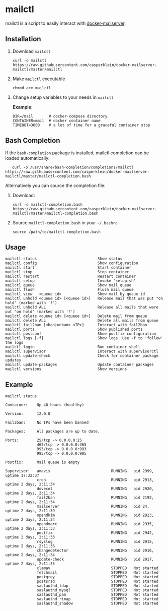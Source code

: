 # mailctl

mailctl is a script to easily interact with [docker-mailserver](https://github.com/docker-mailserver/docker-mailserver/).

## Installation

1. Download `mailctl`

       curl -o mailctl https://raw.githubusercontent.com/casperklein/docker-mailserver-mailctl/master/mailctl

1. Make `mailctl` executable

       chmod a+x mailctl

1. Change setup variables to your needs in `mailctl`

   **Example**:

       DIR=/mail       # docker-compose directory
       CONTAINER=mail  # docker container name
       TIMEOUT=3600    # a lot of time for a graceful container stop

## Bash Completion

If the `bash-completion` package is installed, mailctl completion can be loaded automatically:

       curl -o /usr/share/bash-completion/completions/mailctl https://raw.githubusercontent.com/casperklein/docker-mailserver-mailctl/master/mailctl-completion.bash

Alternatively you can source the completion file:

1. Download:

       curl -o mailctl-completion.bash https://raw.githubusercontent.com/casperklein/docker-mailserver-mailctl/master/mailctl-completion.bash

2. Source `mailctl-completion.bash` in your `~/.bashrc`

       source /path/to/mailctl-completion.bash

## Usage

    mailctl status                           Show status
    mailctl config                           Show configuration
    mailctl start                            Start container
    mailctl stop                             Stop container
    mailctl restart                          Restart container
    mailctl setup                            Invoke 'setup.sh'
    mailctl queue                            Show mail queue
    mailctl flush                            Flush mail queue
    mailctl view   <queue id>                Show mail by queue id
    mailctl unhold <queue id> [<queue id>]   Release mail that was put "on hold" (marked with '!')
    mailctl unhold ALL                       Release all mails that were put "on hold" (marked with '!')
    mailctl delete <queue id> [<queue id>]   Delete mail from queue
    mailctl delete ALL                       Delete all mails from queue
    mailctl fail2ban [<ban|unban> <IP>]      Interact with fail2ban
    mailctl ports                            Show published ports
    mailctl postconf                         Show postfix configuration
    mailctl logs [-f]                        Show logs. Use -f to 'follow' the logs
    mailctl login                            Run container shell
    mailctl supervisor                       Interact with supervisorctl
    mailctl update-check                     Check for container package updates
    mailctl update-packages                  Update container packages
    mailctl versions                         Show versions

## Example

`mailctl status`

    Container:    Up 48 hours (healthy)

    Version:      12.0.0

    Fail2ban:     No IPs have been banned

    Packages:     All packages are up to date.

    Ports:        25/tcp -> 0.0.0.0:25
                  465/tcp -> 0.0.0.0:465
                  993/tcp -> 0.0.0.0:993
                  995/tcp -> 0.0.0.0:995

    Postfix:      Mail queue is empty

    Supervisor:   amavis                           RUNNING   pid 2999, uptime 17:32:37
                  cron                             RUNNING   pid 2913, uptime 2 days, 2:11:34
                  dovecot                          RUNNING   pid 2920, uptime 2 days, 2:11:34
                  fail2ban                         RUNNING   pid 2192, uptime 2 days, 2:11:34
                  mailserver                       RUNNING   pid 24,   uptime 2 days, 2:11:39
                  opendkim                         RUNNING   pid 2923, uptime 2 days, 2:11:34
                  opendmarc                        RUNNING   pid 2935, uptime 2 days, 2:11:33
                  postfix                          RUNNING   pid 2942, uptime 2 days, 2:11:33
                  rsyslog                          RUNNING   pid 2915, uptime 2 days, 2:11:36
                  changedetector                   RUNNING   pid 2916, uptime 2 days, 2:11:34
                  update-check                     RUNNING   pid 2917, uptime 2 days, 2:11:35
                  clamav                           STOPPED   Not started
                  fetchmail                        STOPPED   Not started
                  postgrey                         STOPPED   Not started
                  postsrsd                         STOPPED   Not started
                  saslauthd_ldap                   STOPPED   Not started
                  saslauthd_mysql                  STOPPED   Not started
                  saslauthd_pam                    STOPPED   Not started
                  saslauthd_rimap                  STOPPED   Not started
                  saslauthd_shadow                 STOPPED   Not started
